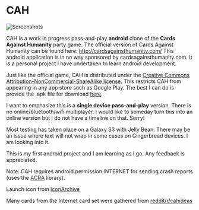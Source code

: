 CAH
========

![Screenshots](https://raw.github.com/cjarnold/CAH/master/screenshots.jpg)

CAH is a work in progress pass-and-play <b>android</b> clone of the <b>Cards Against Humanity</b> party game.
The official version of Cards Against Humanity can be found here: http://cardsagainsthumanity.com/
This android application is in no way sponsored by cardsagainsthumanity.com.  It is a personal project I have undertaken to learn android development.  

Just like the official game, CAH is distributed under the [Creative Commons Attribution-NonCommercial-ShareAlike license](http://creativecommons.org/licenses/by-nc-sa/2.0/).  This restricts CAH from appearing in any app store such as Google Play.  The best I can do is provide the .apk file for download [here](https://raw.github.com/cjarnold/CAH/master/CAH.apk).    
 
I want to emphasize this is a <b>single device pass-and-play</b> version.  There is no online/bluetooth/wifi multiplayer.  I would like to someday turn this into an online version but I do not have a timeline on that.  Sorry!

Most testing has taken place on a Galaxy S3 with Jelly Bean.  There may be an issue where text will not wrap in some cases on Gingerbread devices.  I am looking into it.  

This is my first android project and I am learning as I go.  Any feedback is appreciated.

Note: CAH requires android.permission.INTERNET for sending crash reports (uses the [ACRA](https://github.com/ACRA/acra) library).

Launch icon from [IconArchive](http://www.iconarchive.com/show/pretty-office-7-icons-by-custom-icon-design/Game-diamond-icon.html)

Many cards from the Internet card set were gathered from [reddit/r/cahideas](http://www.reddit.com/r/cahideas)

